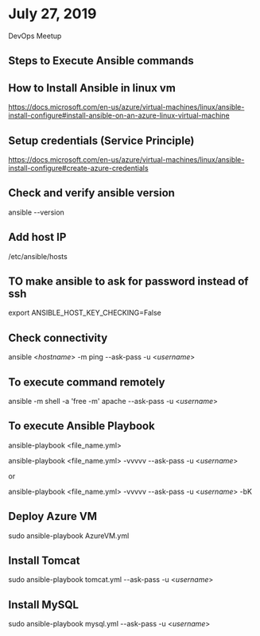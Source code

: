 # July 27, 2019
DevOps Meetup

## Steps to Execute Ansible commands

## How to Install Ansible in linux vm

https://docs.microsoft.com/en-us/azure/virtual-machines/linux/ansible-install-configure#install-ansible-on-an-azure-linux-virtual-machine

## Setup credentials (Service Principle)

https://docs.microsoft.com/en-us/azure/virtual-machines/linux/ansible-install-configure#create-azure-credentials

## Check and verify ansible version

ansible --version

## Add host IP
/etc/ansible/hosts

## TO make ansible to ask for password instead of ssh
export ANSIBLE_HOST_KEY_CHECKING=False

## Check connectivity

ansible <_hostname_> -m ping --ask-pass -u <_username_>

## To execute command remotely

ansible -m shell -a 'free -m' apache  --ask-pass -u <_username_>

## To execute Ansible Playbook

ansible-playbook <file_name.yml>


ansible-playbook <file_name.yml> -vvvvv  --ask-pass -u <_username_>

or

ansible-playbook <file_name.yml> -vvvvv --ask-pass -u <_username_>  -bK 


## Deploy Azure VM

sudo ansible-playbook AzureVM.yml

## Install Tomcat

sudo ansible-playbook tomcat.yml  --ask-pass -u <_username_>

## Install MySQL

sudo ansible-playbook mysql.yml  --ask-pass -u <_username_>
